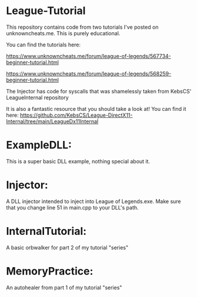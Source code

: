 # League-Tutorial
This repository contains code from two tutorials I've posted on unknowncheats.me. This is purely educational.

You can find the tutorials here:

https://www.unknowncheats.me/forum/league-of-legends/567734-beginner-tutorial.html

https://www.unknowncheats.me/forum/league-of-legends/568259-beginner-tutorial.html


The Injector has code for syscalls that was shamelessly taken from KebsCS' LeagueInternal repository

It is also a fantastic resource that you should take a look at! You can find it here: https://github.com/KebsCS/League-DirectX11-Internal/tree/main/LeagueDx11Internal

# ExampleDLL:
This is a super basic DLL example, nothing special about it.


# Injector:
A DLL injector intended to inject into League of Legends.exe. Make sure that you change line 51 in main.cpp to your DLL's path. 


# InternalTutorial:
A basic orbwalker for part 2 of my tutorial "series"


# MemoryPractice:
An autohealer from part 1 of my tutorial "series"
